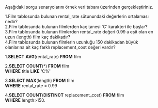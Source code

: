 Aşağıdaki sorgu senaryolarını örnek veri tabanı üzerinden gerçekleştiriniz.

1.Film tablosunda bulunan rental_rate sütunundaki değerlerin ortalaması nedir?  
2.Film tablosunda bulunan filmlerden kaç tanesi 'C' karakteri ile başlar?  
3.Film tablosunda bulunan filmlerden rental_rate değeri 0.99 a eşit olan en uzun (length) film kaç dakikadır?  
4.Film tablosunda bulunan filmlerin uzunluğu 150 dakikadan büyük olanlarına ait kaç farklı replacement_cost değeri vardır?  

1.**SELECT** **AVG**(rental_rate) **FROM** film  

2.**SELECT COUNT**(*) **FROM** film  
**WHERE** title **LIKE** 'C%'  

3.**SELECT MAX**(length) **FROM** film  
**WHERE** rental_rate = 0.99  

4.**SELECT COUNT**(**DISTINCT** replacement_cost) **FROM** film  
**WHERE** length>150.
